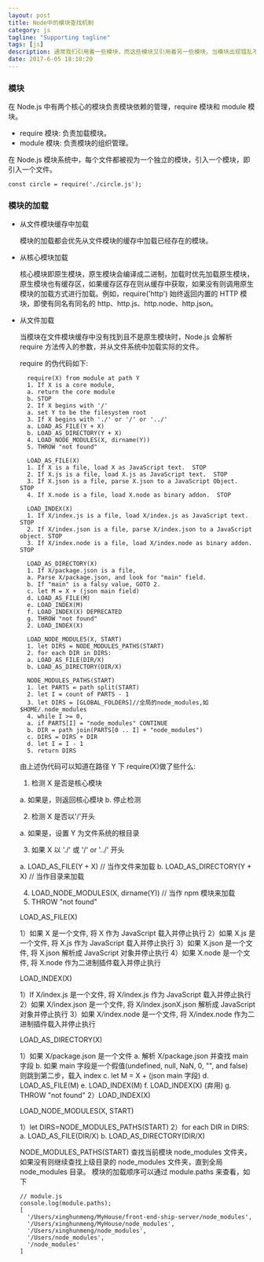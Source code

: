 ```yaml
---
layout: post
title: Node中的模块查找机制
category: js
tagline: "Supporting tagline"
tags: [js]
description: 通常我们引用着一些模块，而这些模块又引用着另一些模块，当模块出现错乱不是我们想要的结果时，就会变得抓狂，怎么引用到的是这个呢，像一个黑盒，琢磨不投。也许知道了Node中的模块查找机制，也就豁然开朗了。
date: 2017-6-05 18:10:20
---
```


### 模块

在 Node.js 中有两个核心的模块负责模块依赖的管理，require 模块和 module 模块。

- require 模块: 负责加载模块。
- module 模块: 负责模块的组织管理。

在 Node.js 模块系统中，每个文件都被视为一个独立的模块，引入一个模块，即引入一个文件。

```
const circle = require('./circle.js');
```

### 模块的加载

- 从文件模块缓存中加载

  模块的加载都会优先从文件模块的缓存中加载已经存在的模块。

- 从核心模块加载

  核心模块即原生模块，原生模块会编译成二进制，加载时优先加载原生模块，原生模块也有缓存区，如果缓存区存在则从缓存中获取，如果没有则调用原生模块的加载方式进行加载。例如，require('http') 始终返回内置的 HTTP 模块，即使有同名有同名的 http、http.js、http.node、http.json。

- 从文件加载

  当模块在文件模块缓存中没有找到且不是原生模块时，Node.js 会解析 require 方法传入的参数，并从文件系统中加载实际的文件。

  require 的伪代码如下:

  ```
    require(X) from module at path Y
    1. If X is a core module,
    a. return the core module
    b. STOP
    2. If X begins with '/'
    a. set Y to be the filesystem root
    3. If X begins with './' or '/' or '../'
    a. LOAD_AS_FILE(Y + X)
    b. LOAD_AS_DIRECTORY(Y + X)
    4. LOAD_NODE_MODULES(X, dirname(Y))
    5. THROW "not found"

    LOAD_AS_FILE(X)
    1. If X is a file, load X as JavaScript text.  STOP
    2. If X.js is a file, load X.js as JavaScript text.  STOP
    3. If X.json is a file, parse X.json to a JavaScript Object.  STOP
    4. If X.node is a file, load X.node as binary addon.  STOP

    LOAD_INDEX(X)
    1. If X/index.js is a file, load X/index.js as JavaScript text.  STOP
    2. If X/index.json is a file, parse X/index.json to a JavaScript object. STOP
    3. If X/index.node is a file, load X/index.node as binary addon.  STOP

    LOAD_AS_DIRECTORY(X)
    1. If X/package.json is a file,
    a. Parse X/package.json, and look for "main" field.
    b. If "main" is a falsy value, GOTO 2.
    c. let M = X + (json main field)
    d. LOAD_AS_FILE(M)
    e. LOAD_INDEX(M)
    f. LOAD_INDEX(X) DEPRECATED
    g. THROW "not found"
    2. LOAD_INDEX(X)

    LOAD_NODE_MODULES(X, START)
    1. let DIRS = NODE_MODULES_PATHS(START)
    2. for each DIR in DIRS:
    a. LOAD_AS_FILE(DIR/X)
    b. LOAD_AS_DIRECTORY(DIR/X)

    NODE_MODULES_PATHS(START)
    1. let PARTS = path split(START)
    2. let I = count of PARTS - 1
    3. let DIRS = [GLOBAL_FOLDERS]//全局的node_modules,如$HOME/.node_modules
    4. while I >= 0,
    a. if PARTS[I] = "node_modules" CONTINUE
    b. DIR = path join(PARTS[0 .. I] + "node_modules")
    c. DIRS = DIRS + DIR
    d. let I = I - 1
    5. return DIRS
  ```

  由上述伪代码可以知道在路径 Y 下 require(X)做了些什么:

  1. 检测 X 是否是核心模块

  a. 如果是，则返回核心模块
  b. 停止检测

  2. 检测 X 是否以'/'开头

  a. 如果是，设置 Y 为文件系统的根目录

  3. 如果 X 以 './' 或 '/' or '../' 开头

  a. LOAD_AS_FILE(Y + X) // 当作文件来加载
  b. LOAD_AS_DIRECTORY(Y + X) // 当作目录来加载

  4. LOAD_NODE_MODULES(X, dirname(Y)) // 当作 npm 模块来加载
  5. THROW "not found"

  LOAD_AS_FILE(X)

  1）如果 X 是一个文件, 将 X 作为 JavaScript 载入并停止执行
  2）如果 X.js 是一个文件, 将 X.js 作为 JavaScript 载入并停止执行
  3）如果 X.json 是一个文件, 将 X.json 解析成 JavaScript 对象并停止执行
  4）如果 X.node 是一个文件, 将 X.node 作为二进制插件载入并停止执行

  LOAD_INDEX(X)

  1）If X/index.js 是一个文件, 将 X/index.js 作为 JavaScript 载入并停止执行
  2）如果 X/index.json 是一个文件, 将 X/index.jsonX.json 解析成 JavaScript 对象并停止执行
  3）如果 X/index.node 是一个文件, 将 X/index.node 作为二进制插件载入并停止执行

  LOAD_AS_DIRECTORY(X)

  1）如果 X/package.json 是一个文件
  a. 解析 X/package.json 并查找 main 字段
  b. 如果 main 字段是一个假值(undefined, null, NaN, 0, "", and false) 则跳到第二步，载入 index
  c. let M = X + (json main 字段)
  d. LOAD_AS_FILE(M)
  e. LOAD_INDEX(M)
  f. LOAD_INDEX(X) (弃用)
  g. THROW "not found"
  2）LOAD_INDEX(X)

  LOAD_NODE_MODULES(X, START)

  1）let DIRS=NODE_MODULES_PATHS(START)
  2）for each DIR in DIRS:
  a. LOAD_AS_FILE(DIR/X)
  b. LOAD_AS_DIRECTORY(DIR/X)

  NODE_MODULES_PATHS(START)
  查找当前模块 node_modules 文件夹，如果没有则继续查找上级目录的 node_modules 文件夹，直到全局 node_modules 目录。
  模块的加载顺序可以通过 module.paths 来查看，如下

  ```
  // module.js
  console.log(module.paths);
  [
    '/Users/xinghunmeng/MyHouse/front-end-ship-server/node_modules',
    '/Users/xinghunmeng/MyHouse/node_modules',
    '/Users/xinghunmeng/node_modules',
    '/Users/node_modules',
    '/node_modules'
  ]
  ```
